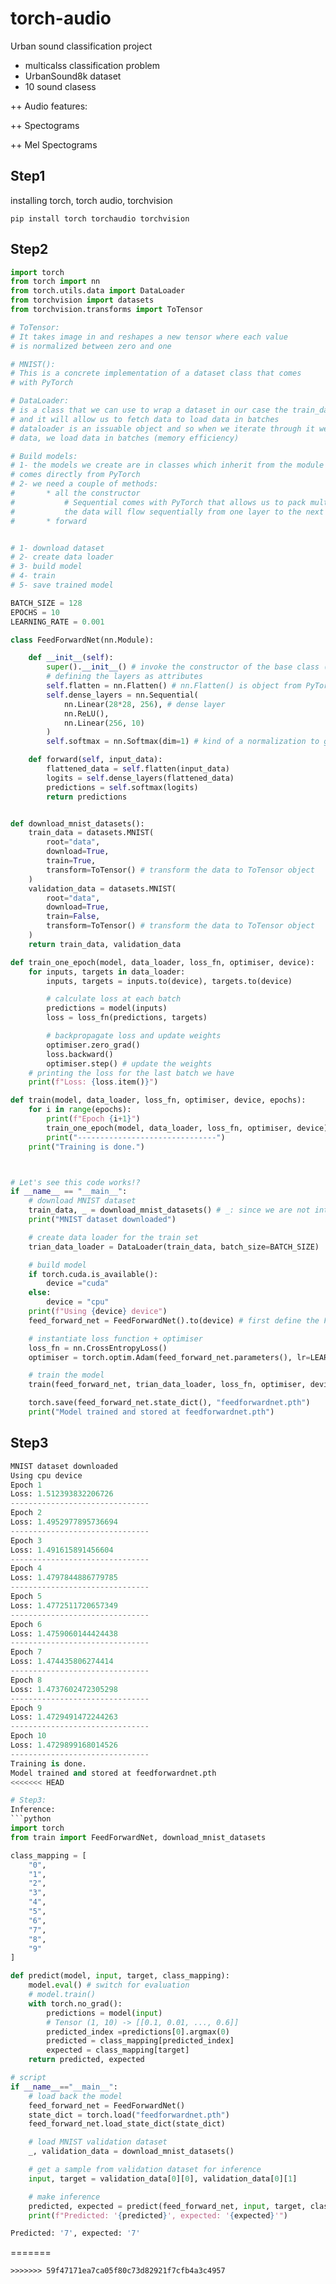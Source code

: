 # torch-audio
Urban sound classification project
* multicalss classification problem
* UrbanSound8k dataset
* 10 sound clasess

++ Audio features: 

++ Spectograms

++ Mel Spectograms

## Step1
installing torch, torch audio, torchvision
```console
pip install torch torchaudio torchvision
```

## Step2
```python
import torch
from torch import nn
from torch.utils.data import DataLoader
from torchvision import datasets
from torchvision.transforms import ToTensor 

# ToTensor:
# It takes image in and reshapes a new tensor where each value
# is normalized between zero and one

# MNIST():
# This is a concrete implementation of a dataset class that comes
# with PyTorch

# DataLoader:
# is a class that we can use to wrap a dataset in our case the train_data
# and it will allow us to fetch data to load data in batches
# dataloader is an issuable object and so when we iterate through it we load
# data, we load data in batches (memory efficiency)

# Build models:
# 1- the models we create are in classes which inherit from the module class (nn.Module) that
# comes directly from PyTorch 
# 2- we need a couple of methods:
#       * all the constructor
#           # Sequential comes with PyTorch that allows us to pack multiple layers together
#           the data will flow sequentially from one layer to the next layer
#       * forward


# 1- download dataset
# 2- create data loader
# 3- build model
# 4- train
# 5- save trained model

BATCH_SIZE = 128
EPOCHS = 10
LEARNING_RATE = 0.001

class FeedForwardNet(nn.Module):

    def __init__(self):
        super().__init__() # invoke the constructor of the base class (nn.Module)
        # defining the layers as attributes
        self.flatten = nn.Flatten() # nn.Flatten() is object from PyTorch convert MNIST imgaes to 1-D array
        self.dense_layers = nn.Sequential( 
            nn.Linear(28*28, 256), # dense layer
            nn.ReLU(),
            nn.Linear(256, 10)
        )
        self.softmax = nn.Softmax(dim=1) # kind of a normalization to get the probability

    def forward(self, input_data):
        flattened_data = self.flatten(input_data)
        logits = self.dense_layers(flattened_data)
        predictions = self.softmax(logits)
        return predictions


def download_mnist_datasets():
    train_data = datasets.MNIST(
        root="data",
        download=True,
        train=True,
        transform=ToTensor() # transform the data to ToTensor object                 
    )
    validation_data = datasets.MNIST(
        root="data",
        download=True,
        train=False,
        transform=ToTensor() # transform the data to ToTensor object                 
    )
    return train_data, validation_data

def train_one_epoch(model, data_loader, loss_fn, optimiser, device):
    for inputs, targets in data_loader:
        inputs, targets = inputs.to(device), targets.to(device)

        # calculate loss at each batch
        predictions = model(inputs)
        loss = loss_fn(predictions, targets)

        # backpropagate loss and update weights
        optimiser.zero_grad()
        loss.backward()
        optimiser.step() # update the weights
    # printing the loss for the last batch we have
    print(f"Loss: {loss.item()}")

def train(model, data_loader, loss_fn, optimiser, device, epochs):
    for i in range(epochs):
        print(f"Epoch {i+1}")
        train_one_epoch(model, data_loader, loss_fn, optimiser, device)
        print("-------------------------------")
    print("Training is done.")



# Let's see this code works!?
if __name__ == "__main__":
    # download MNIST dataset
    train_data, _ = download_mnist_datasets() # _: since we are not interested in validation_set here
    print("MNIST dataset downloaded")

    # create data loader for the train set
    trian_data_loader = DataLoader(train_data, batch_size=BATCH_SIZE)

    # build model
    if torch.cuda.is_available():
        device ="cuda"
    else: 
        device = "cpu"
    print(f"Using {device} device")
    feed_forward_net = FeedForwardNet().to(device) # first define the FeedForwardNet class and then assign it to a device

    # instantiate loss function + optimiser
    loss_fn = nn.CrossEntropyLoss()
    optimiser = torch.optim.Adam(feed_forward_net.parameters(), lr=LEARNING_RATE)

    # train the model
    train(feed_forward_net, trian_data_loader, loss_fn, optimiser, device, EPOCHS)

    torch.save(feed_forward_net.state_dict(), "feedforwardnet.pth")
    print("Model trained and stored at feedforwardnet.pth")
```
## Step3
```python
MNIST dataset downloaded
Using cpu device
Epoch 1
Loss: 1.512393832206726
-------------------------------
Epoch 2
Loss: 1.4952977895736694
-------------------------------
Epoch 3
Loss: 1.491615891456604
-------------------------------
Epoch 4
Loss: 1.4797844886779785
-------------------------------
Epoch 5
Loss: 1.4772511720657349
-------------------------------
Epoch 6
Loss: 1.4759060144424438
-------------------------------
Epoch 7
Loss: 1.474435806274414
-------------------------------
Epoch 8
Loss: 1.4737602472305298
-------------------------------
Epoch 9
Loss: 1.4729491472244263
-------------------------------
Epoch 10
Loss: 1.4729899168014526
-------------------------------
Training is done.
Model trained and stored at feedforwardnet.pth
<<<<<<< HEAD

# Step3:
Inference:
```python
import torch
from train import FeedForwardNet, download_mnist_datasets

class_mapping = [
    "0",
    "1",
    "2",
    "3",
    "4",
    "5",
    "6",
    "7",
    "8",
    "9"
]

def predict(model, input, target, class_mapping):
    model.eval() # switch for evaluation 
    # model.train()
    with torch.no_grad():
        predictions = model(input)
        # Tensor (1, 10) -> [[0.1, 0.01, ..., 0.6]]
        predicted_index =predictions[0].argmax(0)
        predicted = class_mapping[predicted_index]
        expected = class_mapping[target]
    return predicted, expected

# script
if __name__=="__main__":
    # load back the model
    feed_forward_net = FeedForwardNet()
    state_dict = torch.load("feedforwardnet.pth")
    feed_forward_net.load_state_dict(state_dict)

    # load MNIST validation dataset
    _, validation_data = download_mnist_datasets()

    # get a sample from validation dataset for inference
    input, target = validation_data[0][0], validation_data[0][1]

    # make inference
    predicted, expected = predict(feed_forward_net, input, target, class_mapping)
    print(f"Predicted: '{predicted}', expected: '{expected}'")
```
```python
Predicted: '7', expected: '7'
```
=======
```
>>>>>>> 59f47171ea7ca05f80c73d82921f7cfb4a3c4957
